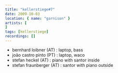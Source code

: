 ```yaml
---
title: "kellerstiege#7"
date: 2009-10-03
location: { name: "garnison" }
artists: [
]
tags: [kellerstiege]
recordings: []
---
```

- bernhard loibner (AT) : laptop, bass
- joão castro pinto (PT) : laptop, waco
- stefan heckel (AT) : piano with santor inside
- stefan fraunberger (AT) : santor with piano outside
